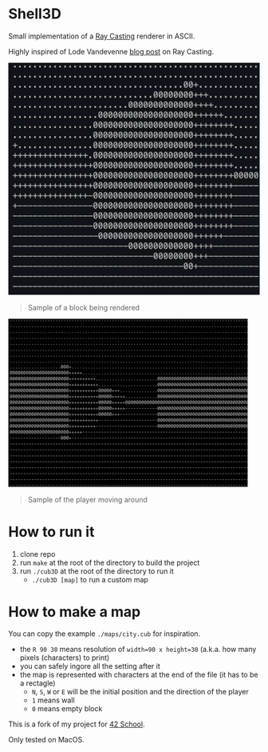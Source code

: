 # Shell3D

Small implementation of a [Ray Casting](https://en.wikipedia.org/wiki/Ray_casting) renderer in ASCII.

Highly inspired of Lode Vandevenne [blog post](https://lodev.org/cgtutor/raycasting.html) on Ray Casting.

![Sample of a block being rendered](./img/block-sample.jpg)
> Sample of a block being rendered

![Sample of the game being played](./img/game-sample.gif)
> Sample of the player moving around

# How to run it

1. clone repo
2. run `make` at the root of the directory to build the project
3. run `./cub3D` at the root of the directory to run it
   - `./cub3D [map]` to run a custom map

# How to make a map

You can copy the example `./maps/city.cub` for inspiration.

- the `R 90 30` means resolution of `width=90 x height=30` (a.k.a. how many pixels (characters) to print)
- you can safely ingore all the setting after it
- the map is represented with characters at the end of the file (it has to be a rectagle)
  - `N`, `S`, `W` or `E` will be the initial position and the direction of the player
  - `1` means wall
  - `0` means empty block

This is a fork of my project for [42 School](https://42.fr).

Only tested on MacOS.
